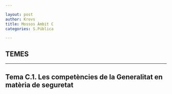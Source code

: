 ```yaml
---

layout: post
author: Krovs
title: Mossos Àmbit C
categories: S.Pública

---
```


## TEMES ##

---

## Tema C.1. Les competències de la Generalitat en matèria de seguretat ##


